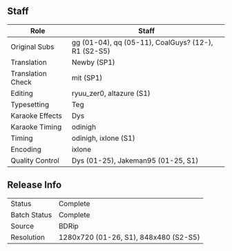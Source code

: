 ## Staff

| Role              | Staff                                               |
|-------------------|-----------------------------------------------------|
| Original Subs     | gg (01-04), qq (05-11), CoalGuys? (12-), R1 (S2-S5) |
| Translation       | Newby (SP1)                                         |
| Translation Check | mit (SP1)                                           |
| Editing           | ryuu_zer0, altazure (S1)                            |
| Typesetting       | Teg                                                 |
| Karaoke Effects   | Dys                                                 |
| Karaoke Timing    | odinigh                                             |
| Timing            | odinigh, ixlone (S1)                                |
| Encoding          | ixlone                                              |
| Quality Control   | Dys (01-25), Jakeman95 (01-25, S1)                  |

## Release Info

|              |                                       |
|--------------|---------------------------------------|
| Status       | Complete                              |
| Batch Status | Complete                              |
| Source       | BDRip                                 |
| Resolution   | 1280x720 (01-26, S1), 848x480 (S2-S5) |
